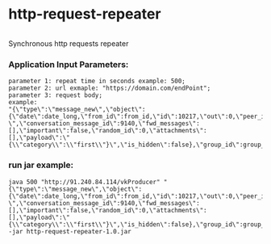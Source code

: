 # http-request-repeater

<p>
  <a target="_blank" rel="noopener noreferrer" href="https://github.com/maybetm/http-request-repeater/actions?query=workflow%3Aany-build">
    <img src="https://github.com/maybetm/http-request-repeater/workflows/any-build/badge.svg" alt="" style="max-width:100%;">
  </a>
</p>

Synchronous http requests repeater

### Application Input Parameters:
```
parameter 1: repeat time in seconds example: 500;
parameter 2: url exmaple: "https://domain.com/endPoint";
parameter 3: request body; 
example:
"{\"type\":\"message_new\",\"object\":{\"date\":date_long,\"from_id\":from_id,\"id\":10217,\"out\":0,\"peer_id\":peer_id,\"text\":\"??\",\"conversation_message_id\":9140,\"fwd_messages\":[],\"important\":false,\"random_id\":0,\"attachments\":[],\"payload\":\"{\\"category\\":\\"first\\"}\",\"is_hidden\":false},\"group_id\":group_id,\"event_id\":\"event_id\",\"secret\":\"secred\"}"
```
### run jar example: 
```
java 500 "http://91.240.84.114/vkProducer" "{\"type\":\"message_new\",\"object\":{\"date\":date_long,\"from_id\":from_id,\"id\":10217,\"out\":0,\"peer_id\":peer_id,\"text\":\"??\",\"conversation_message_id\":9140,\"fwd_messages\":[],\"important\":false,\"random_id\":0,\"attachments\":[],\"payload\":\"{\\"category\\":\\"first\\"}\",\"is_hidden\":false},\"group_id\":group_id,\"event_id\":\"event_id\",\"secret\":\"secred\"}" -jar http-request-repeater-1.0.jar
```
